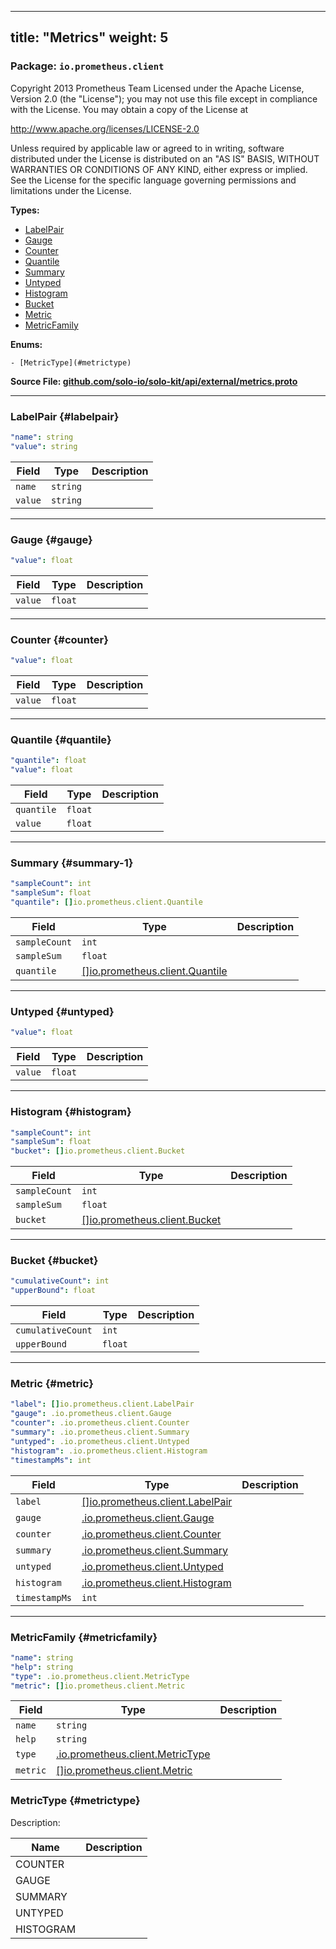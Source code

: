 
---
title: "Metrics"
weight: 5
---

<!-- Code generated by solo-kit. DO NOT EDIT. -->


### Package: `io.prometheus.client`  
Copyright 2013 Prometheus Team
Licensed under the Apache License, Version 2.0 (the "License");
you may not use this file except in compliance with the License.
You may obtain a copy of the License at

http://www.apache.org/licenses/LICENSE-2.0

Unless required by applicable law or agreed to in writing, software
distributed under the License is distributed on an "AS IS" BASIS,
WITHOUT WARRANTIES OR CONDITIONS OF ANY KIND, either express or implied.
See the License for the specific language governing permissions and
limitations under the License.


 
**Types:**


- [LabelPair](#labelpair)
- [Gauge](#gauge)
- [Counter](#counter)
- [Quantile](#quantile)
- [Summary](#summary-1)
- [Untyped](#untyped)
- [Histogram](#histogram)
- [Bucket](#bucket)
- [Metric](#metric)
- [MetricFamily](#metricfamily)
  

 

**Enums:**


	- [MetricType](#metrictype)



**Source File: [github.com/solo-io/solo-kit/api/external/metrics.proto](https://github.com/solo-io/solo-kit/blob/main/api/external/metrics.proto)**





---
### LabelPair {#labelpair}



```yaml
"name": string
"value": string

```

| Field | Type | Description |
| ----- | ---- | ----------- | 
| `name` | `string` |  |
| `value` | `string` |  |




---
### Gauge {#gauge}



```yaml
"value": float

```

| Field | Type | Description |
| ----- | ---- | ----------- | 
| `value` | `float` |  |




---
### Counter {#counter}



```yaml
"value": float

```

| Field | Type | Description |
| ----- | ---- | ----------- | 
| `value` | `float` |  |




---
### Quantile {#quantile}



```yaml
"quantile": float
"value": float

```

| Field | Type | Description |
| ----- | ---- | ----------- | 
| `quantile` | `float` |  |
| `value` | `float` |  |




---
### Summary {#summary-1}



```yaml
"sampleCount": int
"sampleSum": float
"quantile": []io.prometheus.client.Quantile

```

| Field | Type | Description |
| ----- | ---- | ----------- | 
| `sampleCount` | `int` |  |
| `sampleSum` | `float` |  |
| `quantile` | [[]io.prometheus.client.Quantile](../metrics.proto.sk/#quantile) |  |




---
### Untyped {#untyped}



```yaml
"value": float

```

| Field | Type | Description |
| ----- | ---- | ----------- | 
| `value` | `float` |  |




---
### Histogram {#histogram}



```yaml
"sampleCount": int
"sampleSum": float
"bucket": []io.prometheus.client.Bucket

```

| Field | Type | Description |
| ----- | ---- | ----------- | 
| `sampleCount` | `int` |  |
| `sampleSum` | `float` |  |
| `bucket` | [[]io.prometheus.client.Bucket](../metrics.proto.sk/#bucket) |  |




---
### Bucket {#bucket}



```yaml
"cumulativeCount": int
"upperBound": float

```

| Field | Type | Description |
| ----- | ---- | ----------- | 
| `cumulativeCount` | `int` |  |
| `upperBound` | `float` |  |




---
### Metric {#metric}



```yaml
"label": []io.prometheus.client.LabelPair
"gauge": .io.prometheus.client.Gauge
"counter": .io.prometheus.client.Counter
"summary": .io.prometheus.client.Summary
"untyped": .io.prometheus.client.Untyped
"histogram": .io.prometheus.client.Histogram
"timestampMs": int

```

| Field | Type | Description |
| ----- | ---- | ----------- | 
| `label` | [[]io.prometheus.client.LabelPair](../metrics.proto.sk/#labelpair) |  |
| `gauge` | [.io.prometheus.client.Gauge](../metrics.proto.sk/#gauge) |  |
| `counter` | [.io.prometheus.client.Counter](../metrics.proto.sk/#counter) |  |
| `summary` | [.io.prometheus.client.Summary](../metrics.proto.sk/#summary) |  |
| `untyped` | [.io.prometheus.client.Untyped](../metrics.proto.sk/#untyped) |  |
| `histogram` | [.io.prometheus.client.Histogram](../metrics.proto.sk/#histogram) |  |
| `timestampMs` | `int` |  |




---
### MetricFamily {#metricfamily}



```yaml
"name": string
"help": string
"type": .io.prometheus.client.MetricType
"metric": []io.prometheus.client.Metric

```

| Field | Type | Description |
| ----- | ---- | ----------- | 
| `name` | `string` |  |
| `help` | `string` |  |
| `type` | [.io.prometheus.client.MetricType](../metrics.proto.sk/#metrictype) |  |
| `metric` | [[]io.prometheus.client.Metric](../metrics.proto.sk/#metric) |  |



  
### MetricType {#metrictype}

Description: 

| Name | Description |
| ----- | ----------- | 
| COUNTER |  |
| GAUGE |  |
| SUMMARY |  |
| UNTYPED |  |
| HISTOGRAM |  |


<!-- Start of HubSpot Embed Code -->
<script type="text/javascript" id="hs-script-loader" async defer src="//js.hs-scripts.com/5130874.js"></script>
<!-- End of HubSpot Embed Code -->
